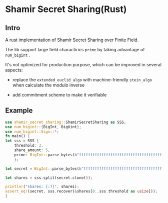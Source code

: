 # Shamir Secret Sharing(Rust)

## Intro

A rust implementation of  Shamir Secret Sharing over Finite Field.

The lib support large field charactirics `prime` by taking advantage of `num_bigint` .

It's not optimized for production purpose, which can be improved in several aspects: 

* replace the `extended_euclid_algo` with machine-friendly `stein_algo` when calculate the modulo inverse

* add commitment scheme to make it verifiable

## Example

``` rust
use shamir_secret_sharing::ShamirSecretSharing as SSS;
use num_bigint::{BigInt, BigUint};
use num_bigint::Sign::*;
fn main() {
let sss = SSS {
    threshold: 3,
    share_amount: 5,
    prime: BigInt::parse_bytes(b"fffffffffffffffffffffffffffffffffffffffffffffffffffffffefffffc2f",16).unwrap()
    };

let secret = BigInt::parse_bytes(b"ffffffffffffffffffffffffffffffffffffff", 16).unwrap();

let shares = sss.split(secret.clone());

println!("shares: {:?}", shares);
assert_eq!(secret, sss.recover(&shares[0..sss.threshold as usize]));
}

```


